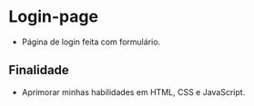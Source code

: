 # Login-page
* Página de login feita com formulário.
## Finalidade
* Aprimorar minhas habilidades em HTML, CSS e JavaScript.
